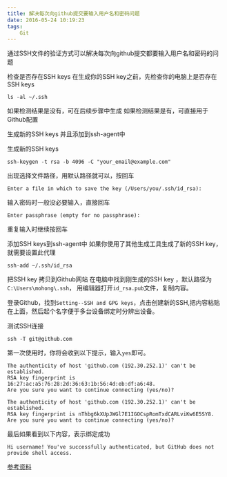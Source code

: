 ```yaml
---
title: 解决每次向github提交要输入用户名和密码问题
date: 2016-05-24 10:19:23
tags:
	Git
---
```

通过SSH文件的验证方式可以解决每次向github提交都要输入用户名和密码的问题

检查是否存在SSH keys
在生成你的SSH key之前，先检查你的电脑上是否存在SSH keys

```
ls -al ~/.ssh
```
如果检测结果是没有，可在后续步骤中生成
如果检测结果是有，可直接用于Github配置

生成新的SSH keys 并且添加到ssh-agent中

生成新的SSH keys 

```
ssh-keygen -t rsa -b 4096 -C "your_email@example.com"
```

<!--more-->

出现选择文件路径，用默认路径就可以，按回车

```
Enter a file in which to save the key (/Users/you/.ssh/id_rsa):
```
输入密码时一般没必要输入，直接回车

```
Enter passphrase (empty for no passphrase):
```
重复输入时继续按回车

添加SSH keys到ssh-agent中
如果你使用了其他生成工具生成了新的SSH key，就需要设置此代理

```
ssh-add ~/.ssh/id_rsa
```

把SSH key 拷贝到Github网站
在电脑中找到刚生成的SSH key ，默认路径为`C:\Users\mohong\.ssh`，
用编辑器打开`id_rsa.pub`文件，复制内容。

登录Github，找到`Setting--SSH and GPG keys`，点击创建新的SSH,把内容粘贴在上面，然后起个名字便于多台设备绑定时分辨出设备。

测试SSH连接

```
ssh -T git@github.com
```
第一次使用时，你将会收到以下提示，输入`yes`即可。
```
The authenticity of host 'github.com (192.30.252.1)' can't be established.
RSA key fingerprint is 16:27:ac:a5:76:28:2d:36:63:1b:56:4d:eb:df:a6:48.
Are you sure you want to continue connecting (yes/no)?
```

```
The authenticity of host 'github.com (192.30.252.1)' can't be established.
RSA key fingerprint is nThbg6kXUpJWGl7E1IGOCspRomTxdCARLviKw6E5SY8.
Are you sure you want to continue connecting (yes/no)?
```
最后如果看到以下内容，表示绑定成功
```
Hi username! You've successfully authenticated, but GitHub does not
provide shell access.
```


[参考资料](https://help.github.com/articles/generating-an-ssh-key/)